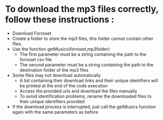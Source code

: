 # To download the mp3 files correctly, follow these instructions :
- Download Forroset
- Create a folder to store the mp3 files, this folder cannot contain other files.
- Use the function getMusics(forroset,mp3folder)
   - The first parameter must be a string containing the path to the forroset csv file
    - The second parameter must be a string containing the path to the destination folder of the mp3 files
- Some files may not download automatically
  - A list containing their download links and their unique identifiers will be printed at the end of the code execution
   - Access the provided urls and download the files manually
   - To avoid identification problems, rename the downloaded files to their unique identifiers provided
- If the download process is interrupted, just call the getMusics function again with the same parameters as before
